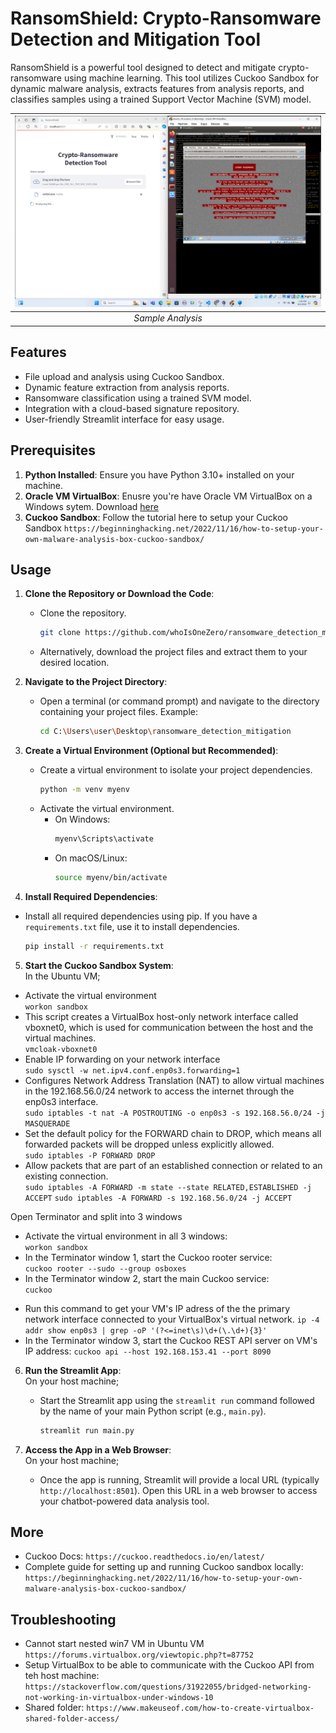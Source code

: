 # RansomShield: Crypto-Ransomware Detection and Mitigation Tool

RansomShield is a powerful tool designed to detect and mitigate crypto-ransomware using machine learning. This tool utilizes Cuckoo Sandbox for dynamic malware analysis, extracts features from analysis reports, and classifies samples using a trained Support Vector Machine (SVM) model.

| <img src="https://github.com/whoIsOneZero/ransomware_detection_mitigation/blob/main/cerber_analysis.png?raw=true"> |
|:--:| 
| *Sample Analysis* |


## Features

- File upload and analysis using Cuckoo Sandbox.
- Dynamic feature extraction from analysis reports.
- Ransomware classification using a trained SVM model.
- Integration with a cloud-based signature repository.
- User-friendly Streamlit interface for easy usage.

## Prerequisites
1. **Python Installed**: Ensure you have Python 3.10+ installed on your machine.
2. **Oracle VM VirtualBox**: Enusre you're have Oracle VM VirtualBox on a Windows sytem. Download [here](https://www.virtualbox.org/wiki/Downloads)
3. **Cuckoo Sandbox**: Follow the tutorial here to setup your Cuckoo Sandbox
  ```https://beginninghacking.net/2022/11/16/how-to-setup-your-own-malware-analysis-box-cuckoo-sandbox/```

## Usage

1. **Clone the Repository or Download the Code**:
   - Clone the repository.
     ```sh
     git clone https://github.com/whoIsOneZero/ransomware_detection_mitigation.git
     ```
   - Alternatively, download the project files and extract them to your desired location.

2. **Navigate to the Project Directory**:
   - Open a terminal (or command prompt) and navigate to the directory containing your project files. Example:
     ```sh
     cd C:\Users\user\Desktop\ransomware_detection_mitigation
     ```

3. **Create a Virtual Environment (Optional but Recommended)**:
   - Create a virtual environment to isolate your project dependencies.
     ```sh
     python -m venv myenv
     ```
   - Activate the virtual environment.
     - On Windows:
       ```sh
       myenv\Scripts\activate
       ```
     - On macOS/Linux:
       ```sh
       source myenv/bin/activate
       ```

4. **Install Required Dependencies**:
  - Install all required dependencies using pip. If you have a `requirements.txt` file, use it to install dependencies.
    ```sh
    pip install -r requirements.txt
    ```

5. **Start the Cuckoo Sandbox System**:  
  In the Ubuntu VM;
  - Activate the virtual environment  
  ```workon sandbox```
  - This script creates a VirtualBox host-only network interface called vboxnet0, which is used for communication between the host and the virtual machines.  
  ```vmcloak-vboxnet0```
  - Enable IP forwarding on your network interface  
  ```sudo sysctl -w net.ipv4.conf.enp0s3.forwarding=1```
  - Configures Network Address Translation (NAT) to allow virtual machines in the 192.168.56.0/24 network to access the internet through the enp0s3 interface.  
  ```sudo iptables -t nat -A POSTROUTING -o enp0s3 -s 192.168.56.0/24 -j MASQUERADE```
  - Set the default policy for the FORWARD chain to DROP, which means all forwarded packets will be dropped unless explicitly allowed.  
  ```sudo iptables -P FORWARD DROP```
  - Allow packets that are part of an established connection or related to an existing connection.  
  ```sudo iptables -A FORWARD -m state --state RELATED,ESTABLISHED -j ACCEPT```
  ```sudo iptables -A FORWARD -s 192.168.56.0/24 -j ACCEPT```

  Open Terminator and split into 3 windows
  - Activate the virtual environment in all 3 windows:  
  ```workon sandbox```
  - In the Terminator window 1, start the Cuckoo rooter service:  
  ```cuckoo rooter --sudo --group osboxes```
  - In the Terminator window 2, start the main Cuckoo service:  
  ```cuckoo```
  <!-- - In the Terminator window 3, start the Cuckoo web interface:
  window 3 - cuckoo web --host 127.0.0.1 --port 8080 -->
  - Run this command to get your VM's IP adress of the the primary network interface connected to your VirtualBox's virtual network.
  ```ip -4 addr show enp0s3 | grep -oP '(?<=inet\s)\d+(\.\d+){3}'```
  - In the Terminator window 3, start the Cuckoo REST API server on VM's IP address:
  ```cuckoo api --host 192.168.153.41 --port 8090```

6. **Run the Streamlit App**:  
  On your host machine;
   - Start the Streamlit app using the `streamlit run` command followed by the name of your main Python script (e.g., `main.py`).
     ```sh
     streamlit run main.py
     ```

6. **Access the App in a Web Browser**:  
  On your host machine;
   - Once the app is running, Streamlit will provide a local URL (typically `http://localhost:8501`). Open this URL in a web browser to access your chatbot-powered data analysis tool.


## More
- Cuckoo Docs:
```https://cuckoo.readthedocs.io/en/latest/```
- Complete guide for setting up and running Cuckoo sandbox locally:
```https://beginninghacking.net/2022/11/16/how-to-setup-your-own-malware-analysis-box-cuckoo-sandbox/```

## Troubleshooting
- Cannot start nested win7 VM in Ubuntu VM
```https://forums.virtualbox.org/viewtopic.php?t=87752``` 
- Setup VirtualBox to be able to communicate with the Cuckoo API from teh host machine:
```https://stackoverflow.com/questions/31922055/bridged-networking-not-working-in-virtualbox-under-windows-10```
- Shared folder:
```https://www.makeuseof.com/how-to-create-virtualbox-shared-folder-access/```
